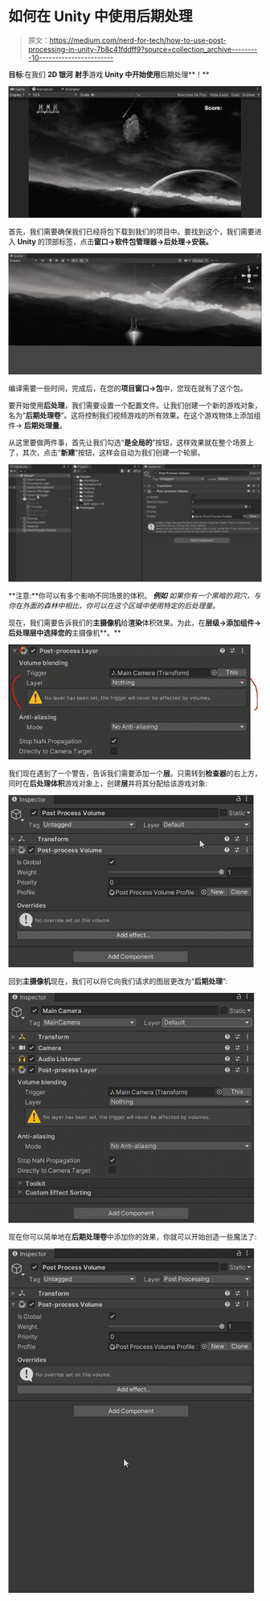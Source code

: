 # 如何在 Unity 中使用后期处理

> 原文：<https://medium.com/nerd-for-tech/how-to-use-post-processing-in-unity-7b8c41fddff9?source=collection_archive---------10----------------------->

**目标**:在我们 **2D 银河** **射手**游戏 **Unity 中开始使用**后期处理**！**

![](img/5844af58e94b05d41e43f1c226102237.png)

首先，我们需要确保我们已经将包下载到我们的项目中。要找到这个，我们需要进入 **Unity** 的顶部标签，点击**窗口→软件包管理器→后处理→安装。**

![](img/ee4bab3ce503a76dcada1ef27aa76f92.png)

编译需要一些时间，完成后，在您的**项目窗口→包**中，您现在就有了这个包。

要开始使用**后处理**，我们需要设置一个配置文件。让我们创建一个新的游戏对象，名为“**后期处理卷**”。这将控制我们视频游戏的所有效果。在这个游戏物体上添加组件→ **后期处理量**。

从这里要做两件事，首先让我们勾选“**是全局的**”按钮，这样效果就在整个场景上了，其次，点击“**新建**”按钮，这样会自动为我们创建一个轮廓。

![](img/71fe84377a3c3557768764ee0777c2aa.png)

**注意:**你可以有多个影响不同场景的体积。 ***例如*** *如果你有一个黑暗的洞穴，与你在外面的森林中相比，你可以在这个区域中使用特定的后处理量。*

现在，我们需要告诉我们的**主摄像机**给**渲染**体积效果。为此，在**层级→添加组件→后处理层中选择您的**主摄像机**。**

![](img/08217df9f9f7ee2766e52063900ccd6d.png)

我们现在遇到了一个警告，告诉我们需要添加一个**层**。只需转到**检查器**的右上方，同时在**后处理体积**游戏对象上，创建**层**并将其分配给该游戏对象:

![](img/4bd02ac9fe4d0161cb3e3dd428911339.png)

回到**主摄像机**现在，我们可以将它向我们请求的图层更改为“**后期处理**”:

![](img/7cf71f9bc0edda85231a930fc76d5c2b.png)

现在你可以简单地在**后期处理卷**中添加你的效果，你就可以开始创造一些魔法了:

![](img/19c6216720bacb86b492397695f4f1c8.png)